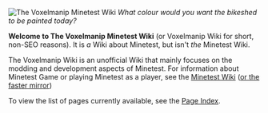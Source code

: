 ![The Voxelmanip Minetest Wiki](https://grejer.voxelmanip.se/uploads/bikeshedding.png)
*What colour would you want the bikeshed to be painted today?*

**Welcome to The Voxelmanip Minetest Wiki** (or Voxelmanip Wiki for short, non-SEO reasons). It is *a* Wiki about Minetest, but isn't *the* Minetest Wiki.

The Voxelmanip Wiki is an unofficial Wiki that mainly focuses on the modding and development aspects of Minetest. For information about Minetest Game or playing Minetest as a player, see the [Minetest Wiki](https://wiki.minetest.net) ([or the faster mirror](https://wiki.minetest.land))

To view the list of pages currently available, see the [Page Index](Special:PageIndex).